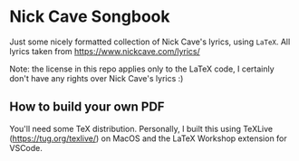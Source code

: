 # Nick Cave Songbook
Just some nicely formatted collection of Nick Cave's lyrics, using `LaTeX`. All lyrics taken from https://www.nickcave.com/lyrics/

Note: the license in this repo applies only to the LaTeX code, I certainly don't have any rights over Nick Cave's lyrics :)

## How to build your own PDF
You'll need some TeX distribution. Personally, I built this using TeXLive (https://tug.org/texlive/) on MacOS and the LaTeX Workshop extension for VSCode.
